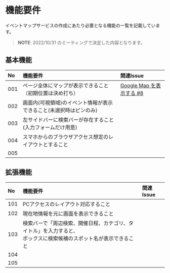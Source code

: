 # 機能要件
イベントマップサービスの作成にあたり必要となる機能の一覧を記載しています。

> **NOTE**: 2022/10/31 のミーティングで決定した内容となります。

## 基本機能
|No|機能要件|関連Issue|
|:---|:---|:---|
|001|ページ全体にマップが表示できること（初期位置は決め打ち）|[Google Map を表示する #8]|
|002|画面内(可視領域)のイベント情報が表示できること(未選択時はピンのみ)||
|003|左サイドバーに検索バーが存在すること(入力フォームだけ用意)||
|004|スマホからのブラウザアクセス想定のレイアウトとすること||
|005|||

## 拡張機能
|No|機能要件|関連Issue|
|:---|:---|:---|
|101|PCアクセスのレイアウト対応すること||
|102|現在地情報を元に画面を表示できること||
|103|検索バーで「周辺検索、開催日程、カテゴリ、タイトル」を入力すると、<br>ボックスに検索候補のスポット名が表示できること||
|104|||
|105|||

[Google Map を表示する #8]: https://github.com/hikaruchie/map/issues/8
